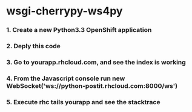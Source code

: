wsgi-cherrypy-ws4py
===================

### 1. Create a new Python3.3 OpenShift application
### 2. Deply this code
### 3. Go to yourapp.rhcloud.com, and see the index is working
### 4. From the Javascript console run new WebSocket('ws://python-postit.rhcloud.com:8000/ws')
### 5. Execute rhc tails yourapp and see the stacktrace
